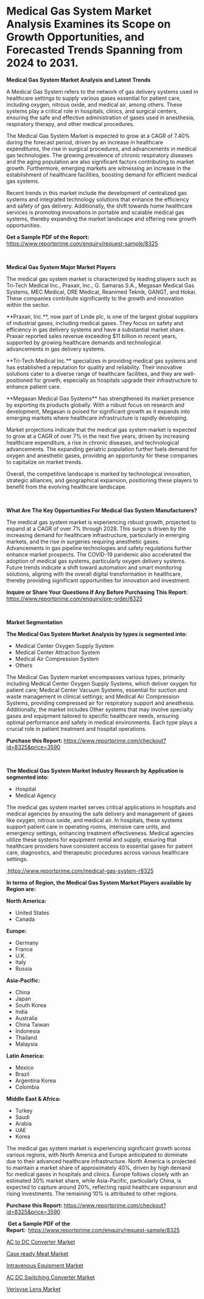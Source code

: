 <p><h1>Medical Gas System Market Analysis Examines its Scope on Growth Opportunities, and Forecasted Trends Spanning from 2024 to 2031.</h1></p><p><strong>Medical Gas System Market Analysis and Latest Trends</strong></p>
<p><p>A Medical Gas System refers to the network of gas delivery systems used in healthcare settings to supply various gases essential for patient care, including oxygen, nitrous oxide, and medical air, among others. These systems play a critical role in hospitals, clinics, and surgical centers, ensuring the safe and effective administration of gases used in anesthesia, respiratory therapy, and other medical procedures.</p><p>The Medical Gas System Market is expected to grow at a CAGR of 7.40% during the forecast period, driven by an increase in healthcare expenditures, the rise in surgical procedures, and advancements in medical gas technologies. The growing prevalence of chronic respiratory diseases and the aging population are also significant factors contributing to market growth. Furthermore, emerging markets are witnessing an increase in the establishment of healthcare facilities, boosting demand for efficient medical gas systems.</p><p>Recent trends in this market include the development of centralized gas systems and integrated technology solutions that enhance the efficiency and safety of gas delivery. Additionally, the shift towards home healthcare services is promoting innovations in portable and scalable medical gas systems, thereby expanding the market landscape and offering new growth opportunities.</p></p>
<p><strong>Get a Sample PDF of the Report:&nbsp;</strong> <a href="https://www.reportprime.com/enquiry/request-sample/8325?utm_campaign=1137&utm_medium=2&utm_source=Github&utm_content=ia&utm_term=25122024&utm_id=medical-gas-system">https://www.reportprime.com/enquiry/request-sample/8325</a></p>
<p>&nbsp;</p>
<p><strong>Medical Gas System Major Market Players</strong></p>
<p><p>The medical gas system market is characterized by leading players such as Tri-Tech Medical Inc., Praxair, Inc., G. Samaras S.A., Megasan Medical Gas Systems, MEC Medical, DRE Medical, Reanimed Teknik, GANGT, and Hokai. These companies contribute significantly to the growth and innovation within the sector.</p><p>**Praxair, Inc.**, now part of Linde plc, is one of the largest global suppliers of industrial gases, including medical gases. They focus on safety and efficiency in gas delivery systems and have a substantial market share. Praxair reported sales revenue exceeding $11 billion in recent years, supported by growing healthcare demands and technological advancements in gas delivery systems.</p><p>**Tri-Tech Medical Inc.** specializes in providing medical gas systems and has established a reputation for quality and reliability. Their innovative solutions cater to a diverse range of healthcare facilities, and they are well-positioned for growth, especially as hospitals upgrade their infrastructure to enhance patient care.</p><p>**Megasan Medical Gas Systems** has strengthened its market presence by exporting its products globally. With a robust focus on research and development, Megasan is poised for significant growth as it expands into emerging markets where healthcare infrastructure is rapidly developing.</p><p>Market projections indicate that the medical gas system market is expected to grow at a CAGR of over 7% in the next five years, driven by increasing healthcare expenditure, a rise in chronic diseases, and technological advancements. The expanding geriatric population further fuels demand for oxygen and anesthetic gases, providing an opportunity for these companies to capitalize on market trends.</p><p>Overall, the competitive landscape is marked by technological innovation, strategic alliances, and geographical expansion, positioning these players to benefit from the evolving healthcare landscape.</p></p>
<p>&nbsp;</p>
<p><strong>What Are The Key Opportunities For Medical Gas System Manufacturers?</strong></p>
<p><p>The medical gas system market is experiencing robust growth, projected to expand at a CAGR of over 7% through 2028. This surge is driven by the increasing demand for healthcare infrastructure, particularly in emerging markets, and the rise in surgeries requiring anesthetic gases. Advancements in gas pipeline technologies and safety regulations further enhance market prospects. The COVID-19 pandemic also accelerated the adoption of medical gas systems, particularly oxygen delivery systems. Future trends indicate a shift toward automation and smart monitoring solutions, aligning with the overall digital transformation in healthcare, thereby providing significant opportunities for innovation and investment.</p></p>
<p><strong>Inquire or Share Your Questions If Any Before Purchasing This Report:</strong> <a href="https://www.reportprime.com/enquiry/pre-order/8325?utm_campaign=1137&utm_medium=2&utm_source=Github&utm_content=ia&utm_term=25122024&utm_id=medical-gas-system">https://www.reportprime.com/enquiry/pre-order/8325</a></p>
<p>&nbsp;</p>
<p><strong>Market Segmentation</strong></p>
<p><strong>The Medical Gas System Market Analysis by types is segmented into:</strong></p>
<p><ul><li>Medical Center Oxygen Supply System</li><li>Medical Center Attraction System</li><li>Medical Air Compression System</li><li>Others</li></ul></p>
<p><p>The Medical Gas System market encompasses various types, primarily including Medical Center Oxygen Supply Systems, which deliver oxygen for patient care; Medical Center Vacuum Systems, essential for suction and waste management in clinical settings; and Medical Air Compression Systems, providing compressed air for respiratory support and anesthesia. Additionally, the market includes Other systems that may involve specialty gases and equipment tailored to specific healthcare needs, ensuring optimal performance and safety in medical environments. Each type plays a crucial role in patient treatment and hospital operations.</p></p>
<p><strong>Purchase this Report:&nbsp;</strong><a href="https://www.reportprime.com/checkout?id=8325&price=3590&utm_campaign=1137&utm_medium=2&utm_source=Github&utm_content=ia&utm_term=25122024&utm_id=medical-gas-system">https://www.reportprime.com/checkout?id=8325&price=3590</a></p>
<p>&nbsp;</p>
<p><strong>The Medical Gas System Market Industry Research by Application is segmented into:</strong></p>
<p><ul><li>Hospital</li><li>Medical Agency</li></ul></p>
<p><p>The medical gas system market serves critical applications in hospitals and medical agencies by ensuring the safe delivery and management of gases like oxygen, nitrous oxide, and medical air. In hospitals, these systems support patient care in operating rooms, intensive care units, and emergency settings, enhancing treatment effectiveness. Medical agencies utilize these systems for equipment rental and supply, ensuring that healthcare providers have consistent access to essential gases for patient care, diagnostics, and therapeutic procedures across various healthcare settings.</p></p>
<p><a href="https://www.reportprime.com/medical-gas-system-r8325?utm_campaign=1137&utm_medium=2&utm_source=Github&utm_content=ia&utm_term=25122024&utm_id=medical-gas-system">&nbsp;https://www.reportprime.com/medical-gas-system-r8325</a></p>
<p><strong>In terms of Region, the Medical Gas System Market Players available by Region are:</strong></p>
<p>
    <p> <strong> North America: </strong>
        <ul>
            <li>United States</li>
            <li>Canada</li>
        </ul>
        </p> 
    <p> <strong> Europe: </strong>
        <ul>
            <li>Germany</li>
            <li>France</li>
            <li>U.K.</li>
            <li>Italy</li>
            <li>Russia</li>
        </ul>
        </p> 
    <p> <strong> Asia-Pacific: </strong>
        <ul>
            <li>China</li>
            <li>Japan</li>
            <li>South Korea</li>
            <li>India</li>
            <li>Australia</li>
            <li>China Taiwan</li>
            <li>Indonesia</li>
            <li>Thailand</li>
            <li>Malaysia</li>
        </ul>
        </p> 
    <p> <strong> Latin America: </strong>
        <ul>
            <li>Mexico</li>
            <li>Brazil</li>
            <li>Argentina Korea</li>
            <li>Colombia</li>
        </ul>
        </p> 
    <p> <strong> Middle East & Africa: </strong>
        <ul>
            <li>Turkey</li>
            <li>Saudi</li>
            <li>Arabia</li>
            <li>UAE</li>
            <li>Korea</li>
        </ul>
    </p>
    </p>
<p><p>The medical gas system market is experiencing significant growth across various regions, with North America and Europe anticipated to dominate due to their advanced healthcare infrastructure. North America is projected to maintain a market share of approximately 40%, driven by high demand for medical gases in hospitals and clinics. Europe follows closely with an estimated 30% market share, while Asia-Pacific, particularly China, is expected to capture around 20%, reflecting rapid healthcare expansion and rising investments. The remaining 10% is attributed to other regions.</p></p>
<p><strong>Purchase this Report: </strong><a href="https://www.reportprime.com/checkout?id=8325&price=3590&utm_campaign=1137&utm_medium=2&utm_source=Github&utm_content=ia&utm_term=25122024&utm_id=medical-gas-system">https://www.reportprime.com/checkout?id=8325&price=3590</a></p>
<p>&nbsp;<strong>Get a Sample PDF of the Report:&nbsp;&nbsp;</strong><a href="https://www.reportprime.com/enquiry/request-sample/8325?utm_campaign=1137&utm_medium=2&utm_source=Github&utm_content=ia&utm_term=25122024&utm_id=medical-gas-system">https://www.reportprime.com/enquiry/request-sample/8325</a></p>
<p><strong></strong></p>
<p><p><a href="https://www.linkedin.com/pulse/a-mkt-nova-vc8zf?utm_campaign=1137&utm_medium=2&utm_source=Github&utm_content=ia&utm_term=25122024&utm_id=medical-gas-system">AC to DC Converter Market</a></p><p><a href="https://www.linkedin.com/pulse/case-ready-meat-market-forecasted-types-applications-growing-srwxe?utm_campaign=1137&utm_medium=2&utm_source=Github&utm_content=ia&utm_term=25122024&utm_id=medical-gas-system">Case ready Meat Market</a></p><p><a href="https://github.com/raffadongraffadong/Market-Research-Report-List-1/blob/main/intravenous-equipment-market.md?utm_campaign=1137&utm_medium=2&utm_source=Github&utm_content=ia&utm_term=25122024&utm_id=medical-gas-system">Intravenous Equipment Market</a></p><p><a href="https://www.linkedin.com/pulse/a-mkt-nova-vc8zf?utm_campaign=1137&utm_medium=2&utm_source=Github&utm_content=ia&utm_term=25122024&utm_id=medical-gas-system">AC DC Switching Converter Market</a></p><p><a href="https://github.com/dolorespeddico90/Market-Research-Report-List-1/blob/main/verisyse-lens-market.md?utm_campaign=1137&utm_medium=2&utm_source=Github&utm_content=ia&utm_term=25122024&utm_id=medical-gas-system">Verisyse Lens Market</a></p></p>